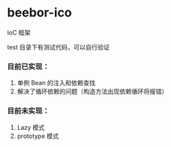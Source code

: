 # beebor-ico

IoC 框架

test 目录下有测试代码，可以自行验证

### 目前已实现：

1. 单例 Bean 的注入和依赖查找
2. 解决了循环依赖的问题（构造方法出现依赖循环将报错）


### 目前未实现：

1. Lazy 模式
2. prototype 模式
